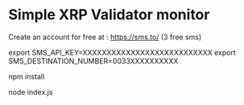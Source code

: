 # Simple XRP Validator monitor

Create an account for free at : https://sms.to/ (3 free sms)

export SMS_API_KEY=XXXXXXXXXXXXXXXXXXXXXXXXXXX
export SMS_DESTINATION_NUMBER=0033XXXXXXXXXX

npm install

node index.js

